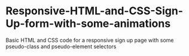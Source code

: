 # Responsive-HTML-and-CSS-Sign-Up-form-with-some-animations
Basic HTML and CSS code for a responsive sign up page with some pseudo-class and pseudo-element selectors
